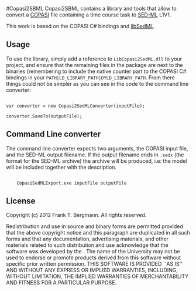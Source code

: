 #Copasi2SBML
Copasi2SBML contains a library and tools that allow to convert a [COPASI](http://copasi.org) file containing a time course task to [SED-ML](http://sed-ml.org) L1V1. 

This work is based on the COPASI C# bindings and [libSedML](http://libsedml.sf.net). 

## Usage
To use the library, simply add a reference to `LibCopasi2SedML.dll` to your project, and ensure that the remaining files in the package are next to the binaries (remembering to include the native counter part to the COPASI C# bindings in your `PATH|LD_LIBRARY_PATH|DYLD_LIBRARY_PATH`. From there things could not be simpler as you can see in the code to the command line converter:


<code>
var converter = new Copasi2SedMLConverter(inputFile);<br/>
converter.SaveTo(outputFile);
</code>

## Command Line converter
The command line converter expects two arguments, the COPASI input file, and the SED-ML output filename. If the output filename ends in `.sedx` (the format for the SED-ML archive) the archive will be produced, i.e: the model will be included together with the description. 

<code>
	CopasiSedMLExport.exe inputFile outputFile 
</code>


## License
Copyright (c) 2012 Frank T. Bergmann.
All rights reserved.

Redistribution and use in source and binary forms are permitted
provided that the above copyright notice and this paragraph are
duplicated in all such forms and that any documentation,
advertising materials, and other materials related to such
distribution and use acknowledge that the software was developed
by the <organization>.  The name of the
University may not be used to endorse or promote products derived
from this software without specific prior written permission.
THIS SOFTWARE IS PROVIDED ``AS IS'' AND WITHOUT ANY EXPRESS OR
IMPLIED WARRANTIES, INCLUDING, WITHOUT LIMITATION, THE IMPLIED
WARRANTIES OF MERCHANTABILITY AND FITNESS FOR A PARTICULAR PURPOSE.
